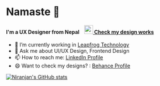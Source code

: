 # Namaste 🙏
#### I'm a UX Designer from Nepal [<img src="https://dist.neo4j.com/wp-content/uploads/20180720064210/belogo-social-posts-default.png" width="24px" height="24px" style="object-fit:contain;margin-left:10px" /> Check my design works](https://www.behance.net/niranjanadhikari)


- 🔭 I’m currently working in [Leapfrog Technology](https://www.lftechnology.com/)
- 💬 Ask me about UI/UX Design, Frontend Design
- 📫 How to reach me: [LinkedIn Profile](https://www.linkedin.com/in/niranjanadhikari2053/ )
- 😄 Want to check my designs? : [Behance Profile](https://www.behance.net/niranjanadhikari)

[![Niranjan's GitHub stats](https://github-readme-stats.vercel.app/api?username=niranjanadhikari&hide=issues,contribs&?count_private=true&show_icons=true&theme=vue-dark)](https://github.com/anuraghazra/github-readme-stats)


